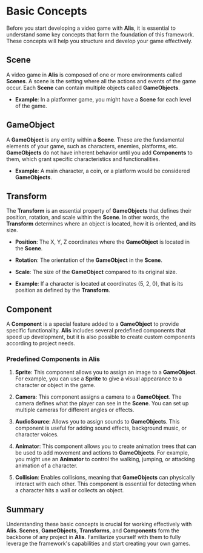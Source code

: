# Basic Concepts

Before you start developing a video game with **Alis**, it is essential to understand some key concepts that form the foundation of this framework. These concepts will help you structure and develop your game effectively.

## Scene

A video game in **Alis** is composed of one or more environments called **Scenes**. A scene is the setting where all the actions and events of the game occur. Each **Scene** can contain multiple objects called **GameObjects**.

- **Example**: In a platformer game, you might have a **Scene** for each level of the game.

## GameObject

A **GameObject** is any entity within a **Scene**. These are the fundamental elements of your game, such as characters, enemies, platforms, etc. **GameObjects** do not have inherent behavior until you add **Components** to them, which grant specific characteristics and functionalities.

- **Example**: A main character, a coin, or a platform would be considered **GameObjects**.

## Transform

The **Transform** is an essential property of **GameObjects** that defines their position, rotation, and scale within the **Scene**. In other words, the **Transform** determines where an object is located, how it is oriented, and its size.

- **Position**: The X, Y, Z coordinates where the **GameObject** is located in the **Scene**.
- **Rotation**: The orientation of the **GameObject** in the **Scene**.
- **Scale**: The size of the **GameObject** compared to its original size.

- **Example**: If a character is located at coordinates (5, 2, 0), that is its position as defined by the **Transform**.

## Component

A **Component** is a special feature added to a **GameObject** to provide specific functionality. **Alis** includes several predefined components that speed up development, but it is also possible to create custom components according to project needs.

### Predefined Components in Alis

1. **Sprite**: This component allows you to assign an image to a **GameObject**. For example, you can use a **Sprite** to give a visual appearance to a character or object in the game.

2. **Camera**: This component assigns a camera to a **GameObject**. The camera defines what the player can see in the **Scene**. You can set up multiple cameras for different angles or effects.

3. **AudioSource**: Allows you to assign sounds to **GameObjects**. This component is useful for adding sound effects, background music, or character voices.

4. **Animator**: This component allows you to create animation trees that can be used to add movement and actions to **GameObjects**. For example, you might use an **Animator** to control the walking, jumping, or attacking animation of a character.

5. **Collision**: Enables collisions, meaning that **GameObjects** can physically interact with each other. This component is essential for detecting when a character hits a wall or collects an object.

## Summary

Understanding these basic concepts is crucial for working effectively with **Alis**. **Scenes**, **GameObjects**, **Transforms**, and **Components** form the backbone of any project in **Alis**. Familiarize yourself with them to fully leverage the framework's capabilities and start creating your own games.
